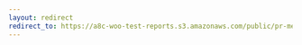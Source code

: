 ```yaml
---
layout: redirect
redirect_to: https://a8c-woo-test-reports.s3.amazonaws.com/public/pr-merge/39396/api/index.html
---
```

